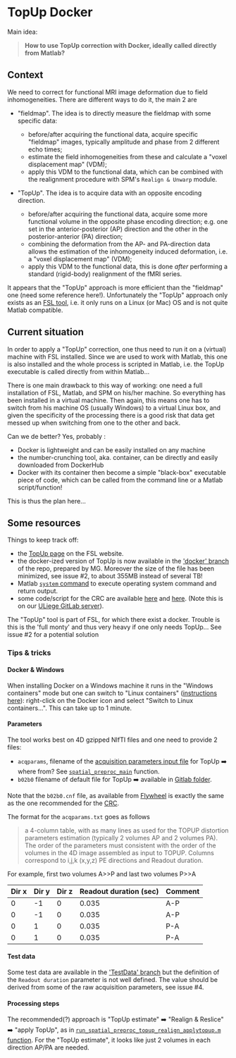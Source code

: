 # TopUp Docker

Main idea: 
> **How to use TopUp correction with Docker, ideally called directly from Matlab?**

## Context

We need to correct for functional MRI image deformation due to field inhomogeneities. There are different ways to do it, the main 2 are

- "fieldmap". The idea is to directly measure the fieldmap with some specific data:

  - before/after acquiring the functional data, acquire specific "fieldmap" images, typically amplitude and phase from 2 different echo times; 
  - estimate the field inhomogeneities from these and calculate a "voxel displacement map" (VDM);
  - apply this VDM to the functional data, which can be combined with the realignment procedure with SPM's `Realign & Unwarp` module.
- "TopUp". The idea is to acquire data with an opposite encoding direction.
  - before/after acquiring the functional data, acquire some more functional volume in the opposite phase encoding direction; e.g. one set in the anterior-posterior (AP) direction and the other in the posterior-anterior (PA) direction;
  - combining the deformation from the AP- and PA-direction data allows the estimation of the inhomogeneity induced deformation, i.e.  a "voxel displacement map" (VDM);
  - apply this VDM to the functional data, this is done *after* performing a standard (rigid-body) realignment of the fMRI series.

It appears that the "TopUp" approach is more efficient than the "fieldmap" one (need some reference here!). Unfortunately the "TopUp" approach only exists as an [FSL tool](https://fsl.fmrib.ox.ac.uk/fsl/fslwiki/FSL), i.e. it only runs on a Linux (or Mac) OS and is not quite Matlab compatible.

## Current situation

In order to apply a "TopUp" correction, one thus need to run it on a (virtual) machine with FSL installed. Since we are used to work with Matlab, this one is also installed and the whole process is scripted in Matlab, i.e. the TopUp executable is called directly from within Matlab...

There is one main drawback to this way of working: one need a full installation of FSL, Matlab, and SPM on his/her machine. So everything has been installed in a virtual machine. Then again, this means one has to switch from his machine OS (usually Windows) to a virtual Linux box, and given the specificity of the processing there is a good risk that  data get messed up when switching from one to the other and back.

Can we de better? Yes, probably : 

- Docker is lightweight and can be easily installed on any machine
- the number-crunching tool, aka. container, can be directly and easily downloaded from DockerHub
- Docker with its container then become a simple "black-box" executable piece of code, which can be called from the command line or a Matlab script/function!

This is thus the plan here...

## Some resources

Things to keep track off:

- the [TopUp page](https://fsl.fmrib.ox.ac.uk/fsl/fslwiki/topup) on the FSL website.
- the docker-ized version of TopUp is now available in the ['docker' branch](https://gitlab.uliege.be/CyclotronResearchCentre/Methods/topup_docker/tree/docker) of the repo, prepared by MG. Moreover the size of the file has been minimized, see issue #2, to about 355MB instead of several TB!
- Matlab [`system` command](https://nl.mathworks.com/help/matlab/ref/system.html) to execute operating system command and return output.
- some code/script for the CRC are available [here](https://gitlab.uliege.be/CyclotronResearchCentre/LocalResources/Pipelines/mri/EpiSpatPreproc/blob/master/sandpit/run_spatial_preproc_topup_realign_applytopup.m) and [here](https://gitlab.uliege.be/CyclotronResearchCentre/LocalResources/Pipelines/mri/EpiSpatPreproc/blob/master/common/preproc_distcorr_topup_estimate.m). (Note this is on our [ULiege GitLab server](https://gitlab.uliege.be/)).

The "TopUp" tool is part of FSL, for which there exist a docker. Trouble is this is the 'full monty' and thus very heavy if one only needs TopUp... See issue #2 for a potential solution

### Tips & tricks

#### Docker & Windows
When installing Docker on a Windows machine it runs in the "Windows containers" mode but one can switch to "Linux containers" ([instructions here](https://docs.docker.com/docker-for-windows/#switch-between-windows-and-linux-containers)): right-click on the Docker icon and select "Switch to Linux containers...". This can take up to 1 minute.

#### Parameters

The tool works best on 4D gzipped NIfTI files and one need to provide 2 files:

- `acqparams`, filename of the [acquisition parameters input file](https://fsl.fmrib.ox.ac.uk/fsl/fslwiki/topup/TopupUsersGuide#A--datain) for TopUp :arrow_right: where from? See [`spatial_preproc_main`](https://gitlab.uliege.be/CyclotronResearchCentre/LocalResources/Pipelines/mri/EpiSpatPreproc/blob/master/sandpit/spatial_preproc_main.m) function.
- `b02b0` filename of default file for TopUp :arrow_right: available in [Gitlab folder](https://gitlab.uliege.be/CyclotronResearchCentre/LocalResources/Pipelines/mri/EpiSpatPreproc/blob/master/common/b02b0.cnf). 

Note that the `b02b0.cnf` file, as available from  [Flywheel](https://github.com/flywheel-apps/fsl-topup/blob/master/b02b0.cnf) is exactly the same as the one recommended for the [CRC](https://gitlab.uliege.be/CyclotronResearchCentre/LocalResources/Pipelines/mri/EpiSpatPreproc/blob/master/common/b02b0.cnf).


The format for the `acqparams.txt` goes as follows

> a 4-column table, with as many lines as used for the TOPUP distortion parameters estimation (typically 2 volumes AP and 2 volumes PA). The order of the parameters must consistent with the order of the volumes in the 4D image assembled as input to TOPUP.
> Columns correspond to i,j,k (x,y,z) PE directions and Readout duration.

For example, first two volumes A>>P and last two volumes P>>A

| Dir x | Dir y | Dir  z | Readout duration (sec) | Comment |
| ----- | ----- | ------ | ---------------- | ------- |
| 0     | -1    | 0      | 0.035            | A-P |
| 0     | -1    | 0      | 0.035            | A-P |
| 0     | 1    | 0      | 0.035            | P-A |
| 0     | 1    | 0      | 0.035            | P-A |

#### Test data

Some test data are available in the ['TestData' branch](https://gitlab.uliege.be/CyclotronResearchCentre/Methods/topup_docker/tree/TestData) but the definition of the `Readout duration` parameter is not well defined. The value should be derived from some of the raw acquisition parameters, see issue #4.

#### Processing steps

The recommended(?) approach is "TopUp estimate" :arrow_right: "Realign & Reslice" :arrow_right: "apply TopUp", as in [`run_spatial_preproc_topup_realign_applytopup.m` function](https://gitlab.uliege.be/CyclotronResearchCentre/LocalResources/Pipelines/mri/EpiSpatPreproc/blob/master/sandpit/run_spatial_preproc_topup_realign_applytopup.m). For the "TopUp estimate", it looks like just 2 volumes in each direction AP/PA are needed.

